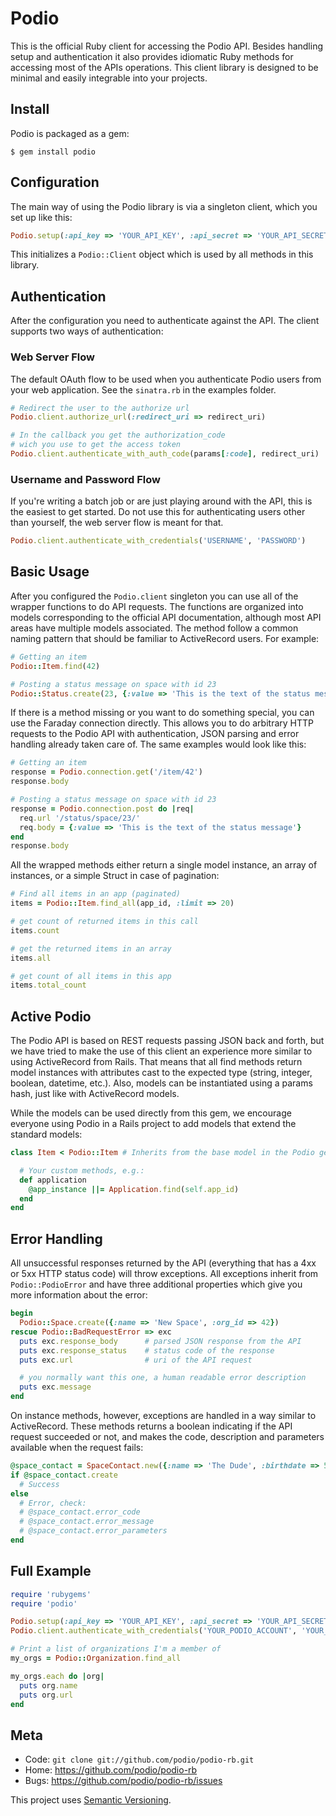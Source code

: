 Podio
=====

This is the official Ruby client for accessing the Podio API. Besides handling setup and authentication it also provides idiomatic Ruby methods for accessing most of the APIs operations. This client library is designed to be minimal and easily integrable into your projects.


Install
-------

Podio is packaged as a gem:

    $ gem install podio


Configuration
-------------

The main way of using the Podio library is via a singleton client, which you set up like this:

```ruby
Podio.setup(:api_key => 'YOUR_API_KEY', :api_secret => 'YOUR_API_SECRET')
```

This initializes a `Podio::Client` object which is used by all methods in this library.


Authentication
--------------

After the configuration you need to authenticate against the API. The client supports two ways of authentication:

### Web Server Flow

The default OAuth flow to be used when you authenticate Podio users from your web application. See the `sinatra.rb` in the examples folder.

```ruby
# Redirect the user to the authorize url
Podio.client.authorize_url(:redirect_uri => redirect_uri)

# In the callback you get the authorization_code
# wich you use to get the access token
Podio.client.authenticate_with_auth_code(params[:code], redirect_uri)
```

### Username and Password Flow

If you're writing a batch job or are just playing around with the API, this is the easiest to get started. Do not use this for authenticating users other than yourself, the web server flow is meant for that.

```ruby
Podio.client.authenticate_with_credentials('USERNAME', 'PASSWORD')
```

Basic Usage
-----------

After you configured the `Podio.client` singleton you can use all of the wrapper functions to do API requests. The functions are organized into models corresponding to the official API documentation, although most API areas have multiple models associated. The method follow a common naming pattern that should be familiar to ActiveRecord users. For example:

```ruby
# Getting an item
Podio::Item.find(42)

# Posting a status message on space with id 23
Podio::Status.create(23, {:value => 'This is the text of the status message'})
```

If there is a method missing or you want to do something special, you can use the Faraday connection directly. This allows you to do arbitrary HTTP requests to the Podio API with authentication, JSON parsing and error handling already taken care of. The same examples would look like this:

```ruby
# Getting an item
response = Podio.connection.get('/item/42')
response.body

# Posting a status message on space with id 23
response = Podio.connection.post do |req|
  req.url '/status/space/23/'
  req.body = {:value => 'This is the text of the status message'}
end
response.body
```

All the wrapped methods either return a single model instance, an array of instances, or a simple Struct in case of pagination:

```ruby
# Find all items in an app (paginated)
items = Podio::Item.find_all(app_id, :limit => 20)

# get count of returned items in this call
items.count

# get the returned items in an array
items.all

# get count of all items in this app
items.total_count
```

Active Podio
------------

The Podio API is based on REST requests passing JSON back and forth, but we have tried to make the use of this client an experience more similar to using ActiveRecord from Rails. That means that all find methods return model instances with attributes cast to the expected type (string, integer, boolean, datetime, etc.). Also, models can be instantiated using a params hash, just like with ActiveRecord models.

While the models can be used directly from this gem, we encourage everyone using Podio in a Rails project to add models that extend the standard models:

```ruby
class Item < Podio::Item # Inherits from the base model in the Podio gem

  # Your custom methods, e.g.:
  def application
    @app_instance ||= Application.find(self.app_id)
  end
end
```

Error Handling
--------------

All unsuccessful responses returned by the API (everything that has a 4xx or 5xx HTTP status code) will throw exceptions. All exceptions inherit from `Podio::PodioError` and have three additional properties which give you more information about the error:

```ruby
begin
  Podio::Space.create({:name => 'New Space', :org_id => 42})
rescue Podio::BadRequestError => exc
  puts exc.response_body      # parsed JSON response from the API
  puts exc.response_status    # status code of the response
  puts exc.url                # uri of the API request

  # you normally want this one, a human readable error description
  puts exc.message
end
```

On instance methods, however, exceptions are handled in a way similar to ActiveRecord. These methods returns a boolean indicating if the API request succeeded or not, and makes the code, description and parameters available when the request fails:

```ruby
@space_contact = SpaceContact.new({:name => 'The Dude', :birthdate => 50.years.ago})
if @space_contact.create
  # Success
else
  # Error, check:
  # @space_contact.error_code
  # @space_contact.error_message
  # @space_contact.error_parameters
end
```

Full Example
------------

```ruby
require 'rubygems'
require 'podio'

Podio.setup(:api_key => 'YOUR_API_KEY', :api_secret => 'YOUR_API_SECRET')
Podio.client.authenticate_with_credentials('YOUR_PODIO_ACCOUNT', 'YOUR_PODIO_PASSWORD')

# Print a list of organizations I'm a member of
my_orgs = Podio::Organization.find_all

my_orgs.each do |org|
  puts org.name
  puts org.url
end
```

Meta
----

* Code: `git clone git://github.com/podio/podio-rb.git`
* Home: <https://github.com/podio/podio-rb>
* Bugs: <https://github.com/podio/podio-rb/issues>

This project uses [Semantic Versioning](http://semver.org/).
